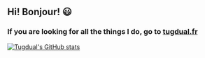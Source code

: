## Hi! Bonjour! 😃

### If you are looking for all the things I do, go to [tugdual.fr](tugdual.fr)

[![Tugdual's GitHub stats](https://github-readme-stats.vercel.app/api?username=TugdualKerjan&count_private=true&show_icons=true&include_all_commits=true)](https://github.com/anuraghazra/github-readme-stats)

<!--
**Tugdual/Tugdual** is a ✨ _special_ ✨ repository because its `README.md` (this file) appears on your GitHub profile.

Here are some ideas to get you started:

- 🔭 I’m currently working on ...
- 🌱 I’m currently learning ...
- 👯 I’m looking to collaborate on ...
- 🤔 I’m looking for help with ...
- 💬 Ask me about ...
- 📫 How to reach me: ...
- 😄 Pronouns: ...
- ⚡ Fun fact: ...
-->
